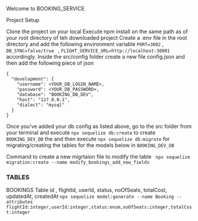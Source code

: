  Welcome to BOOKING_SERVICE

Project Setup

Clone the project on your local Execute npm install on the same path as of your root directory of teh downloaded project Create a .env file in the root directory and add the following environment variable ```PORT=3002```  , ```DB_SYNC=false/true ``` , ```FLIGHT_SERVICE_URL=http://localhost:30001``` accordingly. Inside the src/config folder create a new file config.json and then add the following piece of json

```
{
  "development": {
    "username": <YOUR_DB_LOGIN_NAME>,
    "password": <YOUR_DB_PASSWORD>,
    "database": "BOOKING_DB_DEV",
    "host": "127.0.0.1",
    "dialect": "mysql"
  }
}

```
Once you've added your db config as listed above, go to the src folder from your terminal and execute 
```npx sequelize db:create``` to create ```BOOKING_DEV_DB``` the and then execute ```npx sequelize db:migrate``` for migrating/creating the tables for the models below in ```BOOKING_DEV_DB```


Command to create a new migrtaion file to modify the table
``` npx sequelize migration:create --name modify_bookings_add_new_fields```
### TABLES

BOOKINGS Table
 id , flightId, userId, status, noOfSeats, totalCost, updatedAt, createdAt
```npx sequelize model:generate --name Booking --attributes flightId:integer,userId:integer,status:enum,noOfSeats:integer,totalCost:integer```
